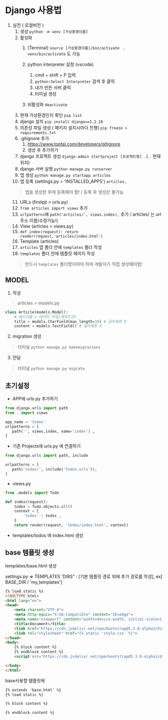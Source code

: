 # Django 사용법
1. 실전 ( 로컬버전 )
   1. 생성
   ``` python -m venv [가상환경이름] ```
   2. 활성화 
      1. (Terminal)
      ``` source [가상환경이름]/bin/activate ```
      ` . venv/bin/activate` 도 가능
   
      2. python interpreter 설정 (vscode)
         1. cmd + shift + P 입력
         2. `python:Select Interpreter` 검색 후 클릭
         3. 내가 만든 서버 클릭
         4. 터미널 생성
      3. 비활성화
      ``` deactivate ```
   3. 현재 가상환경인지 확인
   ``` pip list ```
   4. django 설치
   ``` pip install django==3.2.18 ```
   5. 의존성 파일 생성 ( 패키지 설치시마다 진행)
   ``` pip freeze > requirements.txt ```
   6. .gitignore 추가
      1. https://www.toptal.com/developers/gitignore
      2. 생성 후 추가하기
   7.  django 프로젝트 생성
   ``` django-admin startproject [프로젝트명] . ```( `.` 현재위치)
   8.  django 서버 실행
   ``` python manage.py runserver ``` 
   9. 앱 생성
   ``` python manage.py startapp articles ```
   10. 앱 등록 (settings.py > 'INSTALLED_APPS')
   ``` articles, ```
   > 앱을 생성한 후에 등록해야 함! / 등록 후 생성은 불가능
   11. URLs (firstpjt > urls.py)
      1. `from articles import views` 추가
      2. `urlpatterns`에 `path('articles/', views.index),` 추가 / articles/ 는 url 주소 이름(수정가능!)
   12. View (articles > views.py)
      1. `def index(request):
            return render(request,'articles/index.html')`
   13. Template (articles)
      1.  `articles` 앱 폴더 안에 `templates` 폴더 작성
      2.  `templates` 폴더 안에 템플릿 페이지 작성
      > 반드시 `templates` 폴더명이여야 하며 개발자가 직접 생성해야함! 

## MODEL 

1. 작성
> articles > models.py
``` py
class Article(models.Model):
    # 필드이름 = 데이터 타입(제약조건)
    title = models.CharField(max_length=10) # 길이제한 O
    content = models.TextField() # 길이제한 X
``` 

2. migration 생성
> 터미널
``` python manage.py makemigrations ```   

3. 전달
> 터미널 
``` python manage.py migrate ```


## 초기설정
- APP에 urls.py 추가하기
``` py
from django.urls import path
from . import views

app_name = 'todos'
urlpatterns = [
   path('', views.index, name='index') ,
]
```
- 기존 Projects에 urls.py 에 연결하기

```py
from django.urls import path, include

urlpatterns = [
   path('todos/', include('todos.urls')),
]
```

- views.py
```py
from .models import Todo

def index(request):
    todos = Todo.objects.all()
    context = {
        'todos' : todos , 
    }
    return render(request, 'todos/index.html', context)

```
- templates/todos 에 index.html 생성


## base 템플릿 생성

templates/base.html 생성

settings.py => TEMPLATES
'DIRS" : [기본 템플릿 경로 외에 추가 경로를 작성],
ex[ BASE_DIR / 'my_templates']


```html
{% load static %}
<!DOCTYPE html>
<html lang="en">
<head>
    <meta charset="UTF-8">
    <meta http-equiv="X-UA-Compatible" content="IE=edge">
    <meta name="viewport" content="width=device-width, initial-scale=1.0">
    <title>Document</title>
    <link href="https://cdn.jsdelivr.net/npm/bootstrap@5.3.0-alpha3/dist/css/bootstrap.min.css" rel="stylesheet" integrity="sha384-KK94CHFLLe+nY2dmCWGMq91rCGa5gtU4mk92HdvYe+M/SXH301p5ILy+dN9+nJOZ" crossorigin="anonymous">
    <link rel="stylesheet" href="{% static 'style.css' %}">
</head>
<body>
    {% block content %}
    {% endblock content %}
    <script src="https://cdn.jsdelivr.net/npm/bootstrap@5.3.0-alpha1/dist/js/bootstrap.bundle.min.js" integrity="sha384-w76AqPfDkMBDXo30jS1Sgez6pr3x5MlQ1ZAGC+nuZB+EYdgRZgiwxhTBTkF7CXvN" crossorigin="anonymous"></script>

</body>
</html>
```
base사용할 템플릿에

```html
{% extends 'base.html' %}
{% load static %}

{% block content %}

{% endblock content %}
```

